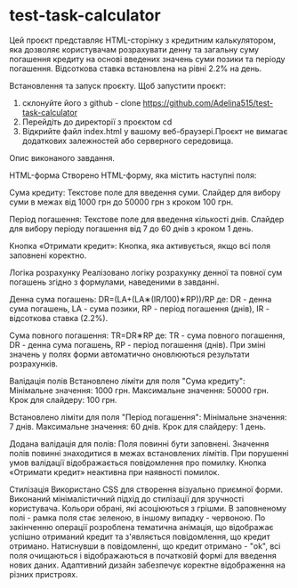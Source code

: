 # test-task-calculator

Цей проєкт представляє HTML-сторінку з кредитним калькулятором, яка дозволяє користувачам розрахувати денну та загальну суму погашення кредиту на основі введених значень суми позики та періоду погашення. Відсоткова ставка встановлена на рівні 2.2% на день.

Встановлення та запуск проєкту.
Щоб запустити проєкт:

1. склонуйте його з github - clone <https://github.com/Adelina515/test-task-calculator>
2. Перейдіть до директорії з проєктом cd <test-task-calculator>
3. Відкрийте файл index.html у вашому веб-браузері.Проєкт не вимагає додаткових залежностей або серверного середовища.

Опис виконаного завдання.

HTML-форма
Створено HTML-форму, яка містить наступні поля:

Сума кредиту:
Текстове поле для введення суми.
Слайдер для вибору суми в межах від 1000 грн до 50000 грн з кроком 100 грн.

Період погашення:
Текстове поле для введення кількості днів.
Слайдер для вибору періоду погашення від 7 до 60 днів з кроком 1 день.

Кнопка «Отримати кредит»:
Кнопка, яка активується, якщо всі поля заповнені коректно.

Логіка розрахунку
Реалізовано логіку розрахунку денної та повної сум погашень згідно з формулами, наведеними в завданні.

Денна сума погашень:
DR=(LA+(LA∗(IR/100)∗RP))/RP
де:
DR - денна сума погашень,
LA - сума позики,
RP - період погашення (днів),
IR - відсоткова ставка (2.2%).

Сума повного погашення:
TR=DR∗RP
де:
TR - сума повного погашення,
DR - денна сума погашень,
RP - період погашення (днів).
При зміні значень у полях форми автоматично оновлюються результати розрахунків.

Валідація полів
Встановлено ліміти для поля "Сума кредиту":
Мінімальне значення: 1000 грн.
Максимальне значення: 50000 грн.
Крок для слайдеру: 100 грн.

Встановлено ліміти для поля "Період погашення":
Мінімальне значення: 7 днів.
Максимальне значення: 60 днів.
Крок для слайдеру: 1 день.

Додана валідація для полів:
Поля повинні бути заповнені.
Значення полів повинні знаходитися в межах встановлених лімітів.
При порушенні умов валідації відображається повідомлення про помилку.
Кнопка «Отримати кредит» неактивна при наявності помилок.

Стилізація
Використано CSS для створення візуально приємної форми. Виконаний мінімалістичний підхід до стилізації для зручності користувача. Кольори обрані, які асоціюються з грішми. В заповненому полі - рамка поля стає зеленою, в іншому випадку - червоною. По закінченню операції розроблена тематична анімація, що відображає успішно отриманий кредит та з'являється повідомлення, що кредит отримано. Натиснувши в повідомленні, що кредит отримано - "ok", всі поля очищаються і відображаються в початковій формі для введення нових даних.
Адаптивний дизайн забезпечує коректне відображення на різних пристроях.
